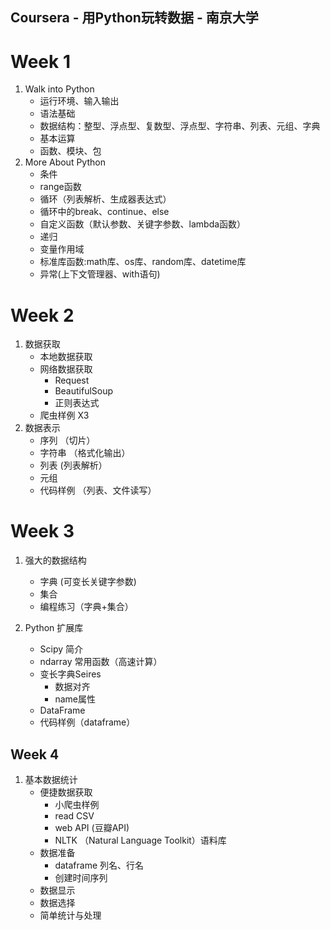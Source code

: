 ## Coursera - 用Python玩转数据 - 南京大学

# Week 1
1. Walk into Python
    * 运行环境、输入输出
    * 语法基础
    * 数据结构：整型、浮点型、复数型、浮点型、字符串、列表、元组、字典
    * 基本运算
    * 函数、模块、包
2. More About Python
    * 条件
    * range函数
    * 循环（列表解析、生成器表达式）
    * 循环中的break、continue、else
    * 自定义函数（默认参数、关键字参数、lambda函数）
    * 递归
    * 变量作用域
    * 标准库函数:math库、os库、random库、datetime库
    * 异常(上下文管理器、with语句)

# Week 2
1. 数据获取
    * 本地数据获取
    * 网络数据获取
        - Request
        - BeautifulSoup
        - 正则表达式
    * 爬虫样例 X3
2. 数据表示
    - 序列 （切片）
    - 字符串 （格式化输出）
    - 列表 (列表解析）
    - 元组 
    - 代码样例 （列表、文件读写）

# Week 3
1. 强大的数据结构
    * 字典 (可变长关键字参数)
    * 集合
    * 编程练习（字典+集合）   
        
2. Python 扩展库
    * Scipy 简介
    * ndarray 常用函数（高速计算）
    * 变长字典Seires
        - 数据对齐
        - name属性
    * DataFrame
    * 代码样例（dataframe）
    
## Week 4 
1. 基本数据统计
    * 便捷数据获取
        - 小爬虫样例
        - read CSV
        - web API (豆瓣API)
        - NLTK （Natural Language Toolkit）语料库
    * 数据准备
        - dataframe 列名、行名
        - 创建时间序列
    * 数据显示
    * 数据选择
    * 简单统计与处理